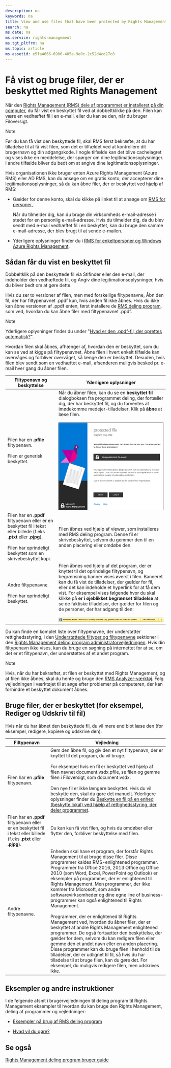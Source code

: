 ```yaml
---
description: na
keywords: na
title: View and use files that have been protected by Rights Management
search: na
ms.date: na
ms.service: rights-management
ms.tgt_pltfrm: na
ms.topic: article
ms.assetid: e5fa4666-6906-405a-9e0c-2c52d4cd27c8
---
```

# F&#229; vist og bruge filer, der er beskyttet med Rights Management
Når den [Rights Management (RMS) dele af programmet er installeret på din computer](https://technet.microsoft.com/library/dn574734%28v=ws.10%29.aspx), du får vist en beskyttet fil ved at dobbeltklikke på den. Filen kan være en vedhæftet fil i en e-mail, eller du kan se den, når du bruger Filoversigt.

> [!NOTE]
> Før du kan få vist den beskyttede fil, skal RMS først bekræfte, at du har tilladelse til at få vist filen, som det er tilfældet ved at kontrollere dit brugernavn og din adgangskode. I nogle tilfælde kan det blive cachelagret og vises ikke en meddelelse, der spørger om dine legitimationsoplysninger. I andre tilfælde bliver du bedt om at angive dine legitimationsoplysninger.
> 
> Hvis organisationen ikke bruger enten Azure Rights Management (Azure RMS) eller AD RMS, kan du ansøge om en gratis konto, der accepterer dine legitimationsoplysninger, så du kan åbne filer, der er beskyttet ved hjælp af RMS:
> 
> -   Gælder for denne konto, skal du klikke på linket til at ansøge om [RMS for personer,](http://go.microsoft.com/fwlink/?LinkId=309469).
> 
>     Når du tilmelder dig, kan du bruge din virksomheds e-mail-adresse i stedet for en personlig e-mail-adresse. Hvis du tilmelder dig, da du blev sendt med e-mail vedhæftet fil i en beskyttet, kan du bruge den samme e-mail-adresse, der blev brugt til at sende e-mailen.
> -   Yderligere oplysninger finder du i [RMS for enkeltpersoner og Windows Azure Rights Management](http://technet.microsoft.com/library/dn592127.aspx).

## <a name="BKMK_ViewPFILE"></a>Sådan får du vist en beskyttet fil
Dobbeltklik på den beskyttede fil via Stifinder eller den e-mail, der indeholder den vedhæftede fil, og Angiv dine legitimationsoplysninger, hvis du bliver bedt om at gøre dette.

Hvis du ser to versioner af filen, men med forskellige filtypenavne, Åbn den fil, der har filtypenavnet .ppdf kun, hvis anden fil ikke åbnes. Hvis du ikke kan åbne versionen af .ppdf enten, først installere de [RMS deling program](http://technet.microsoft.com/library/dn574734.aspx), som ved, hvordan du kan åbne filer med filtypenavnet .ppdf.

> [!NOTE]
> Yderligere oplysninger finder du under "[Hvad er den .ppdf-fil, der oprettes automatisk?](../Topic/Dialog_box_options_for_the_Rights_Management_sharing_application.md#BKMK_PPDF)".

Hvordan filen skal åbnes, afhænger af, hvordan den er beskyttet, som du kan se ved at kigge på filtypenavnet. Åbne filen i hvert enkelt tilfælde kan overvåges og forbliver overvåget, så længe den er beskyttet. Desuden, hvis filen blev sendt som en vedhæftet e-mail, afsenderen muligvis besked pr. e-mail hver gang du åbner filen.

|Filtypenavn og beskyttelse|Yderligere oplysninger|
|------------------------------|--------------------------|
|Filen har en **.pfile** filtypenavn.<br /><br />Filen er generisk beskyttet.|Når du åbner filen, kan du se en **beskyttet fil** dialogboksen fra programmet deling, der fortæller dig, der har beskyttet fil, og du forventes at imødekomme medejer-tilladelser. Klik på **åbne** at læse filen.<br /><br />![](../Image/ADRMS_MSRMSApp_PfilePermission.png)|
|Filen har en **.ppdf** filtypenavn eller er en beskyttet fil i tekst eller billede (f.eks **.ptxt** eller **.pjpg**).<br /><br />Filen har oprindeligt beskyttet som en skrivebeskyttet kopi.|Filen åbnes ved hjælp af viewer, som installeres med RMS deling program. Denne fil er skrivebeskyttet, selvom du gemmer den til en anden placering eller omdøbe den.|
|Andre filtypenavne.<br /><br />Filen har oprindeligt beskyttet.|Filen åbnes ved hjælp af det program, der er knyttet til det oprindelige filtypenavn, og begrænsning banner vises øverst i filen. Banneret kan du få vist de tilladelser, der gælder for fil, eller det kan indeholde et hyperlink for at få dem vist. For eksempel vises følgende hvor du skal klikke på **er i øjeblikket begrænset tilladelse** at se de faktiske tilladelser, der gælder for filen og de personer, der har adgang til den:<br /><br />![](../Image/ADRMS_MSRMSApp_RestrictedAccess.png)|
Du kan finde en komplet liste over filtypenavne, der understøtter rettighedsstyring, i den [Understøttede filtyper og filtypenavne](../Topic/Rights_Management_sharing_application_administrator_guide.md#BKMK_SupportFileTypes) sektioner i den  [Rights Management deling program administratorvejledningen](../Topic/Rights_Management_sharing_application_administrator_guide.md). Hvis din filtypenavn ikke vises, kan du bruge en søgning på internettet for at se, om det er et filtypenavn, der understøttes af et andet program.

> [!NOTE]
> Hvis, når du har bekræftet, at filen er beskyttet med Rights Management, og at filen ikke åbnes, skal du hente og bruge den [RMS Analyzer-værktøj](https://www.microsoft.com/en-us/download/details.aspx?id=46437). Følg vejledningen i værktøjet til at søge efter problemer på computeren, der kan forhindre et beskyttet dokument åbnes.

## <a name="BKMK_UserDefined"></a>Bruge filer, der er beskyttet (for eksempel, Rediger og Udskriv til fil)
Hvis når du har åbnet den beskyttede fil, du vil mere end blot læse den (for eksempel, redigere, kopiere og udskrive den):

|Filtypenavn|Vejledning|
|---------------|--------------|
|Filen har en **.pfile** filtypenavn.|Gem den åbne fil, og giv den et nyt filtypenavn, der er knyttet til det program, du vil bruge.<br /><br />For eksempel hvis en fil er beskyttet ved hjælp af filen navnet document.vsdx.pfile, se filen og gemme filen i Filoversigt, som document.vsdx.<br /><br />Den nye fil er ikke længere beskyttet. Hvis du vil beskytte den, skal du gøre det manuelt. Yderligere oplysninger finder du [Beskytte en fil på en enhed &#40;beskytte lokal&#41; ved hjælp af rettighedsstyring, der deler programmet](../Topic/Protect_a_file_on_a_device__protect_in-place__by_using_the_Rights_Management_sharing_application.md).|
|Filen har en **.ppdf** filtypenavn eller er en beskyttet fil i tekst eller billede (f.eks **.ptxt** eller **.pjpg**).|Du kan kun få vist filen, og hvis du omdøber eller flytter den, forbliver beskyttelse med filen.|
|Andre filtypenavne.|Enheden skal have et program, der forstår Rights Management til at bruge disse filer. Disse programmer kaldes RMS-enlightened programmer. Programmer fra Office 2016, 2013 Office og Office 2010 (som Word, Excel, PowerPoint og Outlook) er eksempler på programmer, der er enlightened til Rights Management. Men programmer, der ikke kommer fra Microsoft, som andre softwarevirksomheder og dine egne line of business-programmer kan også enlightened til Rights Management.<br /><br />Programmer, der er enlightened til Rights Management ved, hvordan du åbner filer, der er beskyttet af andre Rights Management enlightened programmer. De også fortsætter den beskyttelse, der gælder for dem, selvom du kan redigere filen eller gemme den et andet navn eller en anden placering. Disse programmer kan du bruge filen i henhold til de tilladelser, der er udlignet til fil, så hvis du har tilladelse til at bruge filen, kan du gøre det. For eksempel, du muligvis redigere filen, men udskrives ikke.|

## Eksempler og andre instruktioner
I de følgende afsnit i brugervejledningen til deling program til Rights Management eksempler til hvordan du kan bruge den Rights Management, deling af programmer og vejledninger:

-   [Eksempler på brug af RMS deling program](../Topic/Rights_Management_sharing_application_user_guide.md#BKMK_SharingExamples)

-   [Hvad vil du gøre?](../Topic/Rights_Management_sharing_application_user_guide.md#BKMK_SharingInstructions)

## Se også
[Rights Management deling program bruger guide](../Topic/Rights_Management_sharing_application_user_guide.md)

